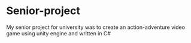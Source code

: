 # Senior-project
My senior project for university was to create an action-adventure video game using unity engine and written in C#
